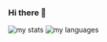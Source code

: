 ### Hi there 👋

<img  alt = 'my stats' src = 'https://github-readme-stats.vercel.app/api?username=HansTtito&show_icons=true&theme=dark#gh-dark-mode-only'/>
<img  alt = 'my languages' src = 'https://github-readme-stats.vercel.app/api/top-langs/?username=HansTtito&langs_count=8%layout=compact'/>
<!--
**HansTtito/HansTtito** is a ✨ _special_ ✨ repository because its `README.md` (this file) appears on your GitHub profile.

Here are some ideas to get you started:

- 🔭 I’m currently working on ...
- 🌱 I’m currently learning ...
- 👯 I’m looking to collaborate on ...
- 🤔 I’m looking for help with ...
- 💬 Ask me about ...
- 📫 How to reach me: ...
- 😄 Pronouns: ...
- ⚡ Fun fact: ...
-->
